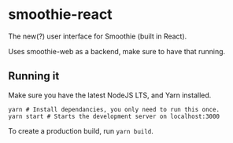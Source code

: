 # smoothie-react

The new(?) user interface for Smoothie (built in React).

Uses smoothie-web as a backend, make sure to have that running.

## Running it

Make sure you have the latest NodeJS LTS, and Yarn installed.

```shell script
yarn # Install dependancies, you only need to run this once.
yarn start # Starts the development server on localhost:3000
```

To create a production build, run ``yarn build``.
